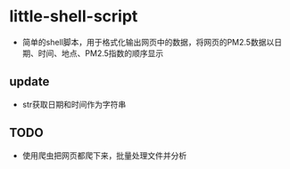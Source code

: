 # little-shell-script
+ 简单的shell脚本，用于格式化输出网页中的数据，将网页的PM2.5数据以日期、时间、地点、PM2.5指数的顺序显示
## update
* str获取日期和时间作为字符串
## TODO
* 使用爬虫把网页都爬下来，批量处理文件并分析
